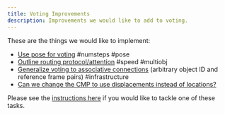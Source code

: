 ```yaml
---
title: Voting Improvements
description: Improvements we would like to add to voting.
---
```

These are the things we would like to implement:

- [Use pose for voting](voting-improvements/use-pose-for-voting.md) #numsteps #pose
- [Outline routing protocol/attention](voting-improvements/outline-routing-protocol-attention.md) #speed #multiobj
- [Generalize voting to associative connections](voting-improvements/generalize-voting-to-associative-connections.md) (arbitrary object ID and reference frame pairs) #infrastructure
- [Can we change the CMP to use displacements instead of locations?](voting-improvements/can-we-change-the-cmp-to-use-displacements-instead-of-locations.md)

Please see the [instructions here](project-roadmap.md#how-you-can-contribute) if you would like to tackle one of these tasks.